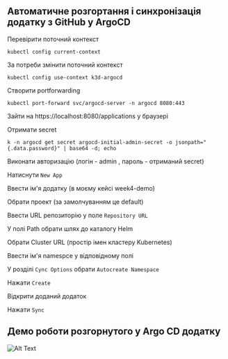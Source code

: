 ## Автоматичне розгортання і синхронізація додатку з GitHub у ArgoCD

Перевірити поточний контекст
```
kubectl config current-context
```
За потреби змінити поточний контекст
```
kubectl config use-context k3d-argocd
```
Створити portforwarding
```
kubectl port-forward svc/argocd-server -n argocd 8080:443
```
Зайти на https://localhost:8080/applications у браузері

Отримати secret 
```
k -n argocd get secret argocd-initial-admin-secret -o jsonpath="{.data.password}" | base64 -d; echo
```
Виконати авторизацію (логін - admin , пароль - отриманий secret)

Натиснути `New App`

Ввести ім'я додатку (в моєму кейсі week4-demo)

Обрати проект (за замолчуванням це default)

Ввести URL репозиторію у поле `Repository URL`

У полі Path обрати шлях до каталогу Helm

Обрати Cluster URL (простір імен кластеру Kubernetes)

Ввести ім'я namespce у відповідному полі

У розділі `Cync Options` обрати `Autocreate Namespace`

Нажати `Create`

Відкрити доданий додаток

Нажати `Sync`

## Демо роботи розгорнутого у Argo CD додатку
![Alt Text](/doc/img/mvp_demo.gif)
